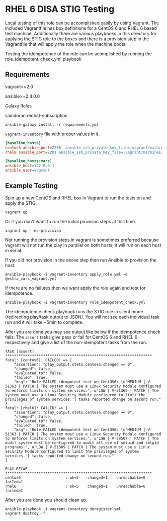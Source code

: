 RHEL 6 DISA STIG Testing
================
Local testing of this role can be accomplished easily by using Vagrant. The included Vagrantfile has box definitions for a CentOS 6 and RHEL 6 based test machine. Additionally there are various playbooks in this directory for applying the STIG role to the boxes and there is a provision step in the Vagrantfile that will apply the role when the machine boots.

Testing the idempotence of the role can be acomplished by running the role_idempotent_check.yml playbook 

Requirements
------------
vagrant>=2.0

ansible>=2.4.0.0

Galaxy Roles

samdoran.redhat-subscription

```shell
ansible-galaxy install -r requirements.yml
```

`vagrant-inventory` file with proper values in it.
```ini
[baseline_hosts]
centos6 ansible_port=2200  ansible_ssh_private_key_file=.vagrant/machines/centos6-stig/virtualbox/private_key
rhel6 ansible_port=2201 ansible_ssh_private_key_file=.vagrant/machines/rhel6-stig/virtualbox/private_key

[baseline_hosts:vars]
ansible_host=127.0.0.1
ansible_user=vagrant
```

Example Testing
-----------------

Spin up a new CentOS and RHEL box in Vagrant to run the tests on and apply the STIG.

```shell
vagrant up
```

Or if you don't want to run the initial provision steps at this time.

```shell
vagrant up --no-provision
```

Not running the provision steps in vagrant is sometimes preferred because vagrant will not run the play in parallel on both hosts, it will run on each host in serial. 

If you did not provision in the above step then run Ansible to provision the host.

```shell
ansible-playbook -i vagrant-inventory apply_role.yml -e @extra_vars_vagrant.yml
```

If there are no failures then we want apply the role again and test for idempotence.

```shell
ansible-playbook -i vagrant-inventory role_idempotent_check.yml
```
The idempotence check playbook runs the STIG role in silent mode (redirecting play/task output to JSON). You will not see each individual task run and it will take ~5min to complete.

After you are done you may see output like below if the idempotence check fails. The `assert` tasks give pass or fail for CentOS 6 and RHEL 6 respectively and give a list of the non-idempotent tasks from the run.

```
TASK [assert] ******************************************************************
fatal: [centos6]: FAILED! => {
    "assertion": "play_output.stats.centos6.changed == 0", 
    "changed": false, 
    "evaluated_to": false, 
    "failed": true, 
    "msg": "Role FAILED idempotent test on CentOS6: [u'MEDIUM | V-51363 | PATCH | The system must use a Linux Security Module configured to enforce limits on system services.', u'LOW | V-51369 | PATCH | The system must use a Linux Security Module configured to limit the privileges of system services.'] tasks reported change on second run."
}
fatal: [rhel6]: FAILED! => {
    "assertion": "play_output.stats.centos6.changed == 0", 
    "changed": false, 
    "evaluated_to": false, 
    "failed": true, 
    "msg": "Role FAILED idempotent test on CentOS6: [u'MEDIUM | V-51363 | PATCH | The system must use a Linux Security Module configured to enforce limits on system services.', u'LOW | V-38567 | PATCH | The audit system must be configured to audit all use of setuid and setgid programs.', u'LOW | V-51369 | PATCH | The system must use a Linux Security Module configured to limit the privileges of system services.'] tasks reported change on second run."
}

PLAY RECAP ******************************************************************
centos6                    : ok=5    changed=1    unreachable=0    failed=1   
rhel6                      : ok=5    changed=1    unreachable=0    failed=1   
```

After you are done you should clean up.

```shell
ansible-playbook -i vagrant-inventory deregister.yml
vagrant destroy -f
```
